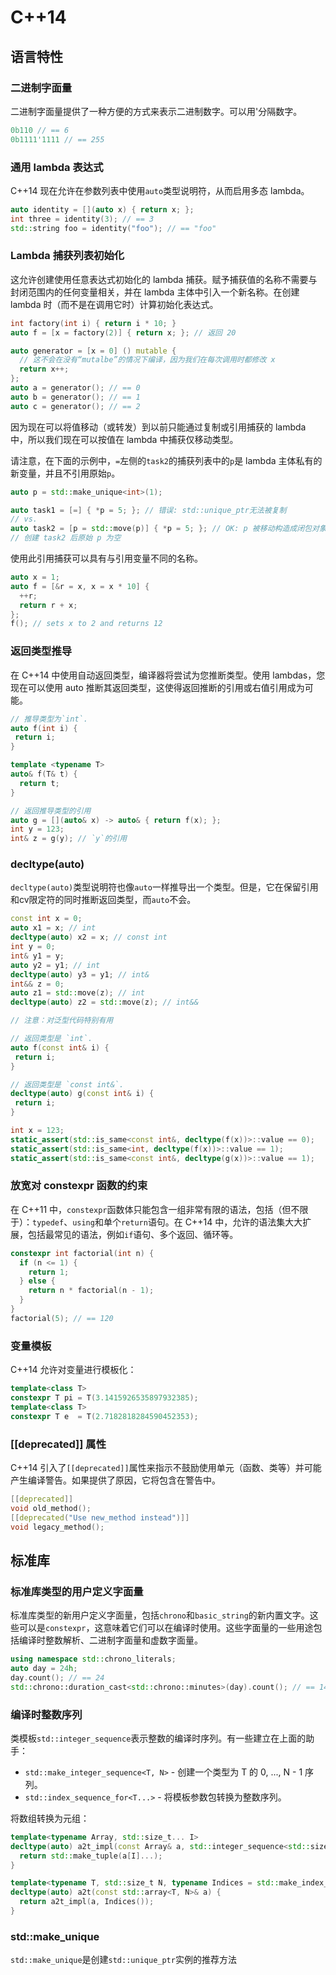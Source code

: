 # C++14

## 语言特性

### 二进制字面量

二进制字面量提供了一种方便的方式来表示二进制数字。可以用'分隔数字。

```c++
0b110 // == 6
0b1111'1111 // == 255
```



### 通用 lambda 表达式

C++14 现在允许在参数列表中使用`auto`类型说明符，从而启用多态 lambda。

```c++
auto identity = [](auto x) { return x; };
int three = identity(3); // == 3
std::string foo = identity("foo"); // == "foo"
```



### Lambda 捕获列表初始化

这允许创建使用任意表达式初始化的 lambda 捕获。赋予捕获值的名称不需要与封闭范围内的任何变量相关，并在 lambda 主体中引入一个新名称。在创建 lambda 时（而不是在调用它时）计算初始化表达式。

```c++
int factory(int i) { return i * 10; }
auto f = [x = factory(2)] { return x; }; // 返回 20

auto generator = [x = 0] () mutable {
  // 这不会在没有“mutalbe”的情况下编译，因为我们在每次调用时都修改 x
  return x++;
};
auto a = generator(); // == 0
auto b = generator(); // == 1
auto c = generator(); // == 2
```

因为现在可以将值移动（或转发）到以前只能通过复制或引用捕获的 lambda 中，所以我们现在可以按值在 lambda 中捕获仅移动类型。

请注意，在下面的示例中，`=`左侧的`task2`的捕获列表中的`p`是 lambda 主体私有的新变量，并且不引用原始`p`。

```c++
auto p = std::make_unique<int>(1);

auto task1 = [=] { *p = 5; }; // 错误: std::unique_ptr无法被复制
// vs.
auto task2 = [p = std::move(p)] { *p = 5; }; // OK: p 被移动构造成闭包对象
// 创建 task2 后原始 p 为空
```

使用此引用捕获可以具有与引用变量不同的名称。

```c++
auto x = 1;
auto f = [&r = x, x = x * 10] {
  ++r;
  return r + x;
};
f(); // sets x to 2 and returns 12
```



### 返回类型推导

在 C++14 中使用自动返回类型，编译器将尝试为您推断类型。使用 lambdas，您现在可以使用 auto 推断其返回类型，这使得返回推断的引用或右值引用成为可能。

```c++
// 推导类型为`int`.
auto f(int i) {
 return i;
}
```

```c++
template <typename T>
auto& f(T& t) {
  return t;
}

// 返回推导类型的引用
auto g = [](auto& x) -> auto& { return f(x); };
int y = 123;
int& z = g(y); // `y`的引用
```



### decltype(auto)

`decltype(auto)`类型说明符也像`auto`一样推导出一个类型。但是，它在保留引用和cv限定符的同时推断返回类型，而`auto`不会。

```c++
const int x = 0;
auto x1 = x; // int
decltype(auto) x2 = x; // const int
int y = 0;
int& y1 = y;
auto y2 = y1; // int
decltype(auto) y3 = y1; // int&
int&& z = 0;
auto z1 = std::move(z); // int
decltype(auto) z2 = std::move(z); // int&&
```

```c++
// 注意：对泛型代码特别有用

// 返回类型是 `int`.
auto f(const int& i) {
 return i;
}

// 返回类型是 `const int&`.
decltype(auto) g(const int& i) {
 return i;
}

int x = 123;
static_assert(std::is_same<const int&, decltype(f(x))>::value == 0);
static_assert(std::is_same<int, decltype(f(x))>::value == 1);
static_assert(std::is_same<const int&, decltype(g(x))>::value == 1);
```



### 放宽对 constexpr 函数的约束

在 C++11 中，`constexpr`函数体只能包含一组非常有限的语法，包括（但不限于）：`typedef`、`using`和单个`return`语句。在 C++14 中，允许的语法集大大扩展，包括最常见的语法，例如`if`语句、多个返回、循环等。

```c++
constexpr int factorial(int n) {
  if (n <= 1) {
    return 1;
  } else {
    return n * factorial(n - 1);
  }
}
factorial(5); // == 120
```



### 变量模板

C++14 允许对变量进行模板化：

```c++
template<class T>
constexpr T pi = T(3.1415926535897932385);
template<class T>
constexpr T e  = T(2.7182818284590452353);
```



### [[deprecated]] 属性

C++14 引入了`[[deprecated]]`属性来指示不鼓励使用单元（函数、类等）并可能产生编译警告。如果提供了原因，它将包含在警告中。

```c++
[[deprecated]]
void old_method();
[[deprecated("Use new_method instead")]]
void legacy_method();
```



## 标准库

### 标准库类型的用户定义字面量

标准库类型的新用户定义字面量，包括`chrono`和`basic_string`的新内置文字。这些可以是`constexpr`，这意味着它们可以在编译时使用。这些字面量的一些用途包括编译时整数解析、二进制字面量和虚数字面量。

```c++
using namespace std::chrono_literals;
auto day = 24h;
day.count(); // == 24
std::chrono::duration_cast<std::chrono::minutes>(day).count(); // == 1440
```



### 编译时整数序列

类模板`std::integer_sequence`表示整数的编译时序列。有一些建立在上面的助手：

- `std::make_integer_sequence<T, N>` - 创建一个类型为 T 的 0, ..., N - 1 序列。
- `std::index_sequence_for<T...>` - 将模板参数包转换为整数序列。

将数组转换为元组：

```c++
template<typename Array, std::size_t... I>
decltype(auto) a2t_impl(const Array& a, std::integer_sequence<std::size_t, I...>) {
  return std::make_tuple(a[I]...);
}

template<typename T, std::size_t N, typename Indices = std::make_index_sequence<N>>
decltype(auto) a2t(const std::array<T, N>& a) {
  return a2t_impl(a, Indices());
}
```



### std::make_unique

`std::make_unique`是创建`std::unique_ptr`实例的推荐方法































